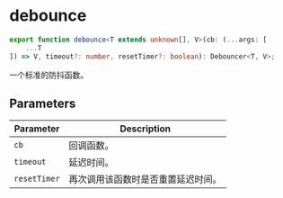 <!--
 * @Author: haifeng.lu haifeng.lu@ly.com
 * @Date: 2022-12-05 09:49:20
 * @LastEditors: haifeng.lu
 * @LastEditTime: 2023-02-11 09:51:56
 * @Description: 
-->
# debounce

```ts
export function debounce<T extends unknown[], V>(cb: (...args: [
    ...T
]) => V, timeout?: number, resetTimer?: boolean): Debouncer<T, V>;
```

一个标准的防抖函数。

## Parameters

| Parameter | Description |
|-----------|-------------|
| `cb` | 回调函数。 |
| `timeout` | 延迟时间。 |
| `resetTimer` | 再次调用该函数时是否重置延迟时间。 |
